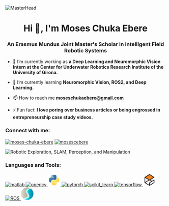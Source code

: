 ![MasterHead](media/Robot_Manipulation.gif)

<h1 align="center">Hi 👋, I'm Moses Chuka Ebere</h1>
<h3 align="center">An Erasmus Mundus Joint Master's Scholar in Intelligent Field Robotic Systems</h3>

- 🔭 I’m currently working as **a Deep Learning and Neuromorphic Vision Intern at the Center for Underwater Robotics Research Institute of the University of Girona.**

- 🌱 I’m currently learning **Neuromorphic Vision, ROS2, and Deep Learning.**

- 📫 How to reach me **moseschukaebere@gmail.com**

- ⚡ Fun fact: **I love poring over business articles or being engrossed in entrepreneurship case study videos.**

<h3 align="left">Connect with me:</h3>
<p align="left">
<a href="https://linkedin.com/in/moses-chuka-ebere" target="blank"><img align="center" src="https://raw.githubusercontent.com/rahuldkjain/github-profile-readme-generator/master/src/images/icons/Social/linked-in-alt.svg" alt="moses-chuka-ebere" height="30" width="40" /></a>
<a href="https://instagram.com/mosescebere" target="blank"><img align="center" src="https://raw.githubusercontent.com/rahuldkjain/github-profile-readme-generator/master/src/images/icons/Social/instagram.svg" alt="mosescebere" height="30" width="40" /></a>
</p>

<img src="images/Robot_Manipulation.gif" alt="Robotic Exploration, SLAM, Perception, and Manipulation" width="800">

<h3 align="left">Languages and Tools:</h3>
<p align="left"> <a href="https://www.mathworks.com/" target="_blank" rel="noreferrer"> <img src="https://upload.wikimedia.org/wikipedia/commons/2/21/Matlab_Logo.png" alt="matlab" width="40" height="40"/> </a> <a href="https://opencv.org/" target="_blank" rel="noreferrer"> <img src="https://www.vectorlogo.zone/logos/opencv/opencv-icon.svg" alt="opencv" width="40" height="40"/> </a> <a href="https://www.python.org" target="_blank" rel="noreferrer"> <img src="https://raw.githubusercontent.com/devicons/devicon/master/icons/python/python-original.svg" alt="python" width="40" height="40"/> </a> <a href="https://pytorch.org/" target="_blank" rel="noreferrer"> <img src="https://www.vectorlogo.zone/logos/pytorch/pytorch-icon.svg" alt="pytorch" width="40" height="40"/> </a> <a href="https://scikit-learn.org/" target="_blank" rel="noreferrer"> <img src="https://upload.wikimedia.org/wikipedia/commons/0/05/Scikit_learn_logo_small.svg" alt="scikit_learn" width="40" height="40"/> </a> <a href="https://www.tensorflow.org" target="_blank" rel="noreferrer"> <img src="https://www.vectorlogo.zone/logos/tensorflow/tensorflow-icon.svg" alt="tensorflow" width="40" height="40"/> </a> <a href="https://gazebosim.org/home" target="_blank" rel="noreferrer"> <img src="media/gazebo.png" alt="Gazebo" width="40" height="40"/> </a> <a href="https://www.ros.org/" target="_blank" rel="noreferrer"> <img src="https://www.vectorlogo.zone/logos/ros/ros-ar21.svg" alt="ROS" width="40" height="40"/> </a> <a href="https://stonefish.readthedocs.io/en/latest/" target="_blank" rel="noreferrer"> <img src="media/stone_fish-logo.png" alt="Stonefish" width="40" height="40"/> </a> </p>
